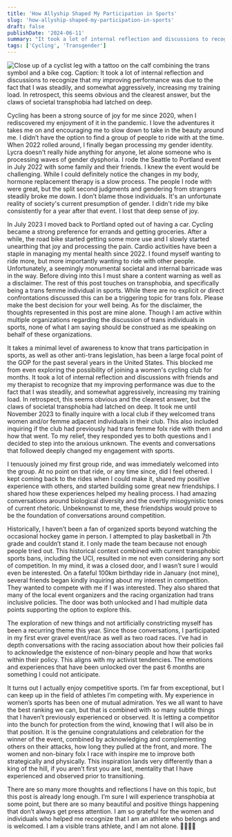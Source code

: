 ```yaml
---
title: 'How Allyship Shaped My Participation in Sports'
slug: 'how-allyship-shaped-my-participation-in-sports'
draft: false
publishDate: '2024-06-11'
summary: "It took a lot of internal reflection and discussions to recognize that my improving performance was due to the fact that I was steadily, and somewhat aggressively, increasing my training load. In retrospect, this seems obvious and the clearest answer, but the claws of societal transphobia had latched on deep."
tags: ['Cycling', 'Transgender']
---
```

![Close up of a cyclist leg with a tattoo on the calf combining the trans symbol and a bike cog. Caption: It took a lot of internal reflection and discussions to recognize that my improving performance was due to the fact that I was steadily, and somewhat aggressively, increasing my training load. In retrospect, this seems obvious and the clearest answer, but the claws of societal transphobia had latched on deep.](images//cycling-tattoo-with-quote.jpg)

Cycling has been a strong source of joy for me since 2020, when I rediscovered my enjoyment of it in the pandemic. I love the adventures it takes me on and encouraging me to slow down to take in the beauty around me. I didn’t have the option to find a group of people to ride with at the time. When 2022 rolled around, I finally began processing my gender identity. Lycra doesn't really hide anything for anyone, let alone someone who is processing waves of gender dysphoria. I rode the Seattle to Portland event in July 2022 with some family and their friends. I knew the event would be challenging. While I could definitely notice the changes in my body, hormone replacement therapy is a slow process. The people I rode with were great, but the split second judgments and gendering from strangers steadily broke me down. I don't blame those individuals. It's an unfortunate reality of society's current presumption of gender. I didn't ride my bike consistently for a year after that event. I lost that deep sense of joy.

In July 2023 I moved back to Portland opted out of having a car. Cycling became a strong preference for errands and getting groceries. After a while, the road bike started getting some more use and I slowly started unearthing that joy and processing the pain. Cardio activities have been a staple in managing my mental health since 2022. I found myself wanting to ride more, but more importantly wanting to ride with other people. Unfortunately, a seemingly monumental societal and internal barricade was in the way. Before diving into this I must share a content warning as well as a disclaimer. The rest of this post touches on transphobia, and specifically being a trans femme individual in sports. While there are no explicit or direct confrontations discussed this can be a triggering topic for trans folx. Please make the best decision for your well being. As for the disclaimer, the thoughts represented in this post are mine alone. Though I am active within multiple organizations regarding the discussion of trans individuals in sports, none of what I am saying should be construed as me speaking on behalf of these organizations.

It takes a minimal level of awareness to know that trans participation in sports, as well as other anti-trans legislation, has been a large focal point of the GOP for the past several years in the United States. This blocked me from even exploring the possibility of joining a women's cycling club for months. It took a lot of internal reflection and discussions with friends and my therapist to recognize that my improving performance was due to the fact that I was steadily, and somewhat aggressively, increasing my training load. In retrospect, this seems obvious and the clearest answer, but the claws of societal transphobia had latched on deep. It took me until November 2023 to finally inquire with a local club if they welcomed trans women and/or femme adjacent individuals in their club. This also included inquiring if the club had previously had trans femme folx ride with them and how that went. To my relief, they responded yes to both questions and I decided to step into the anxious unknown. The events and conversations that followed deeply changed my engagement with sports.

I tenuously joined my first group ride, and was immediately welcomed into the group. At no point on that ride, or any time since, did I feel othered. I kept coming back to the rides when I could make it, shared my positive experience with others, and started building some great new friendships. I shared how these experiences helped my healing process. I had amazing conversations around biological diversity and the overtly misogynistic tones of current rhetoric. Unbeknownst to me, these friendships would prove to be the foundation of conversations around competition.

Historically, I haven’t been a fan of organized sports beyond watching the occasional hockey game in person. I attempted to play basketball in 7th grade and couldn’t stand it. I only made the team because not enough people tried out. This historical context combined with current transphobic sports bans, including the UCI, resulted in me not even considering any sort of competition. In my mind, it was a closed door, and I wasn’t sure I would even be interested. On a fateful 100km birthday ride in January (not mine), several friends began kindly inquiring about my interest in competition. They wanted to compete with me if I was interested. They also shared that many of the local event organizers and the racing organization had trans inclusive policies. The door was both unlocked and I had multiple data points supporting the option to explore this.

The exploration of new things and not artificially constricting myself has been a recurring theme this year. Since those conversations, I participated in my first ever gravel event/race as well as two road races. I’ve had in depth conversations with the racing association about how their policies fail to acknowledge the existence of non-binary people and how that works within their policy. This aligns with my activist tendencies. The emotions and experiences that have been unlocked over the past 6 months are something I could not anticipate.

It turns out I actually enjoy competitive sports. I’m far from exceptional, but I can keep up in the field of athletes I’m competing with. My experience in women’s sports has been one of mutual admiration. Yes we all want to have the best ranking we can, but that is combined with so many subtle things that I haven’t previously experienced or observed. It is letting a competitor into the bunch for protection from the wind, knowing that I will also be in that position. It is the genuine congratulations and celebration for the winner of the event, combined by acknowledging and complementing others on their attacks, how long they pulled at the front, and more. The women and non-binary folx I race with inspire me to improve both strategically and physically. This inspiration lands very differently than a king of the hill, if you aren’t first you are last, mentality that I have experienced and observed prior to transitioning.

There are so many more thoughts and reflections I have on this topic, but this post is already long enough. I’m sure I will experience transphobia at some point, but there are so many beautiful and positive things happening that don’t always get press attention. I am so grateful for the women and individuals who helped me recognize that I am an athlete who belongs and is welcomed. I am a visible trans athlete, and I am not alone. 🏳️‍⚧️🚴‍♀️
